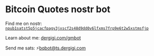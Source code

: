 # Bitcoin Quotes nostr bot

Find me on nostr: [`npub1satst5p5jcacfpagy3jxscf2s48d9dd0v6lfxms7frp9e6t2w5xstmsfjp`](https://www.nostr.guru/p/npub1satst5p5jcacfpagy3jxscf2s48d9dd0v6lfxms7frp9e6t2w5xstmsfjp)

Learn about me: [dergigi.com/gmbot](https://dergigi.com/2023/01/19/how-to-build-a-nostr-gm-bot/)

Send me sats: ⚡bqbot@ts.dergigi.com
